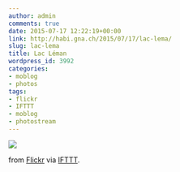 ```yaml
---
author: admin
comments: true
date: 2015-07-17 12:22:19+00:00
link: http://habi.gna.ch/2015/07/17/lac-lema/
slug: lac-lema
title: Lac Léman
wordpress_id: 3992
categories:
- moblog
- photos
tags:
- flickr
- IFTTT
- moblog
- photostream
---
```


![](http://ift.tt/1fPJtvg)

from [Flickr](http://flic.kr/p/vQxuDS) via [IFTTT](http://ift.tt/1c4nCfM).
